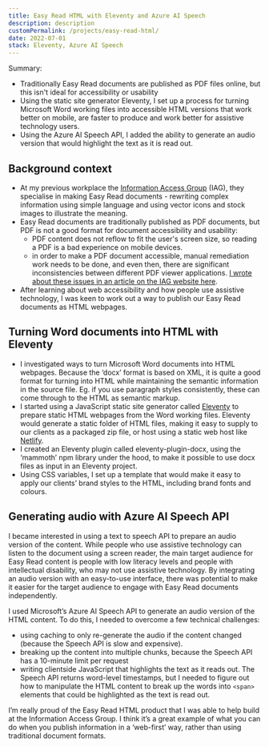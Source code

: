 ```yaml
---
title: Easy Read HTML with Eleventy and Azure AI Speech
description: description
customPermalink: /projects/easy-read-html/
date: 2022-07-01
stack: Eleventy, Azure AI Speech
---
```


Summary:
- Traditionally Easy Read documents are published as PDF files online, but this
  isn't ideal for accessibility or usability 
- Using the static site generator Eleventy, I set up a process for turning Microsoft Word working files into accessible HTML
versions that work better on mobile, are faster to produce and work better for
assistive technology users.
- Using the Azure AI Speech API, I added the ability to generate an audio
version that would highlight the text as it is read out.

## Background context

- At my previous workplace the [Information Access Group](https://www.informationaccessgroup.com/) (IAG), they specialise in
making Easy Read documents - rewriting complex information using simple language
and using vector icons and stock images to illustrate the meaning.
- Easy Read documents are traditionally published as PDF documents, but PDF is
not a good format for document accessibility and usability:
  - PDF content does not reflow to fit the user's screen size, so reading a PDF
    is a bad experience on mobile devices.
  - in order to make a PDF document accessible, manual remediation work needs to
    be done, and even then, there are significant inconsistencies between
  different PDF viewer applications. [I wrote about these issues in an article on
  the IAG website
  here](https://www.informationaccessgroup.com/news/pdf-viewers-screen-readers.html).
- After learning about web accessibility and how people use assistive
technology, I was keen to work out a way to publish our Easy Read documents as
HTML webpages.

## Turning Word documents into HTML with Eleventy

- I investigated ways to turn Microsoft Word documents into HTML webpages. Because the ‘docx’ format is based on XML, it is quite a good format for turning into HTML while maintaining the semantic information in the source file. Eg. if you use paragraph styles consistently, these can come through to the HTML as semantic markup.
- I started using a JavaScript static site generator called [Eleventy](https://www.11ty.dev/) to prepare static HTML webpages from the Word working files. Eleventy would generate a static folder of HTML files, making it easy to supply to our clients as a packaged zip file, or host using a static web host like [Netlify](https://www.netlify.com).
- I created an Eleventy plugin called eleventy-plugin-docx, using the ‘mammoth’ npm library under the hood, to make it possible to use docx files as input in an Eleventy project.
- Using CSS variables, I set up a template that would make it easy to apply our clients’ brand styles to the HTML, including brand fonts and colours.
    
## Generating audio with Azure AI Speech API
    
I became interested in using a text to speech API to prepare an audio version of the content. While people who use assistive technology can listen to the document using a screen reader, the main target audience for Easy Read content is people with low literacy levels and people with intellectual disability, who may not use assistive technology. By integrating an audio version with an easy-to-use interface, there was potential to make it easier for the target audience to engage with Easy Read documents independently.

I used Microsoft’s Azure AI Speech API to generate an audio version of the HTML content. To do this, I needed to overcome a few technical challenges:
- using caching to only re-generate the audio if the content changed (because the Speech API is slow and expensive).
- breaking up the content into multiple chunks, because the Speech API has a 10-minute limit per request
- writing clientside JavaScript that highlights the text as it reads out. The Speech API returns word-level timestamps, but I needed to figure out how to manipulate the HTML content to break up the words into `<span>` elements that could be highlighted as the text is read out.

I’m really proud of the Easy Read HTML product that I was able to help build at the Information Access Group. I think it’s a great example of what you can do when you publish information in a ‘web-first’ way, rather than using traditional document formats.

<!-- TODO: insert a link to Easy Read HTML builder case study when that's done -->
